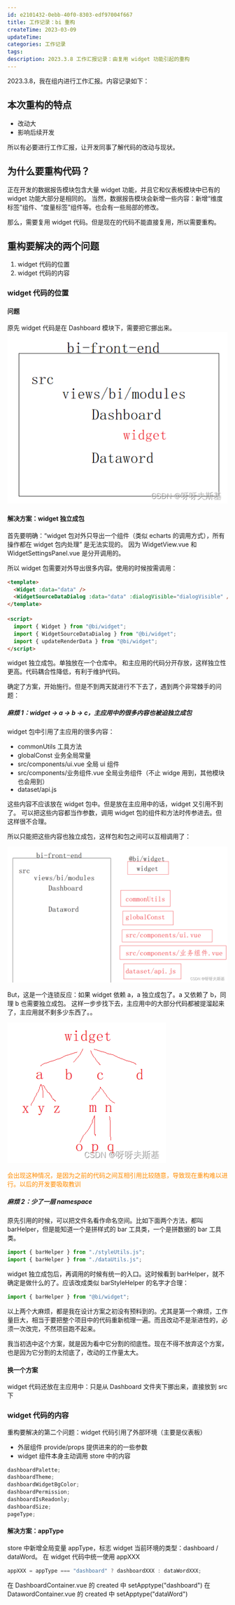 ```yaml
---
id: e2101432-0ebb-40f0-8303-edf97004f667
title: 工作记录：bi 重构
createTime: 2023-03-09
updateTime:
categories: 工作记录
tags:
description: 2023.3.8 工作汇报记录：由复用 widget 功能引起的重构
---
```


2023.3.8，我在组内进行工作汇报。内容记录如下：

## 本次重构的特点

- 改动大
- 影响后续开发

所以有必要进行工作汇报，让开发同事了解代码的改动与现状。

## 为什么要重构代码？

正在开发的数据报告模块包含大量 widget 功能，并且它和仪表板模块中已有的 widget 功能大部分是相同的。
当然，数据报告模块会新增一些内容：新增“维度标签”组件、“度量标签”组件等。也会有一些局部的修改。

那么，需要复用 widget 代码。但是现在的代码不能直接复用，所以需要重构。

## 重构要解决的两个问题

1. widget 代码的位置
2. widget 代码的内容

### widget 代码的位置

#### 问题

原先 widget 代码是在 Dashboard 模块下，需要把它挪出来。
![在这里插入图片描述](../post-assets/9c3f9bab-3104-422b-8f2e-0bb1f67b0d9a.png)

#### 解决方案：widget 独立成包

首先要明确：“widget 包对外只导出一个组件（类似 echarts 的调用方式），所有操作都在 widget 包内处理” 是无法实现的。
因为 WidgetView.vue 和 WidgetSettingsPanel.vue 是分开调用的。

所以 widget 包需要对外导出很多内容。使用的时候按需调用：

```html
<template>
  <Widget :data="data" />
  <WidgetSourceDataDialog :data="data" :dialogVisible="dialogVisible" />
</template>

<script>
  import { Widget } from "@bi/widget";
  import { WidgetSourceDataDialog } from "@bi/widget";
  import { updateRenderData } from "@bi/widget";
</script>
```

widget 独立成包。单独放在一个仓库中。
和主应用的代码分开存放，这样独立性更高。代码耦合性降低，有利于维护代码。

确定了方案，开始施行。但是不到两天就进行不下去了，遇到两个非常棘手的问题：

##### 麻烦 1：widget -> a -> b -> c，主应用中的很多内容也被迫独立成包

widget 包中引用了主应用的很多内容：

- commonUtils 工具方法
- globalConst 业务全局常量
- src/components/ui.vue 全局 ui 组件
- src/components/业务组件.vue 全局业务组件（不止 widge 用到，其他模块也会用到）
- dataset/api.js

这些内容不应该放在 widget 包中。但是放在主应用中的话，widget 又引用不到了。
可以把这些内容都当作参数，调用 widget 包的组件和方法时传参进去。但这样很不合理。

所以只能把这些内容也独立成包，这样包和包之间可以互相调用了：

![在这里插入图片描述](../post-assets/e91cd74b-03d4-4f10-b582-6f246cfd9a05.png)

But，这是一个连锁反应：如果 widget 依赖 a，a 独立成包了。a 又依赖了 b，同理 b 也需要独立成包。
这样一步步找下去，主应用中的大部分代码都被提溜起来了，主应用就不剩多少东西了。。

![在这里插入图片描述](../post-assets/19e99251-1c31-418a-8afd-57f8d8e7aca0.png)

<span style="color:darkorange">会出现这种情况，是因为之前的代码之间互相引用比较随意，导致现在重构难以进行。以后的开发要吸取教训</span>

##### 麻烦 2：少了一层 namespace

原先引用的时候，可以把文件名看作命名空间。比如下面两个方法，都叫 barHelper，但是能知道一个是拼样式的 bar 工具类，一个是拼数据的 bar 工具类。

```js
import { barHelper } from "./styleUtils.js";
import { barHelper } from "./dataUtils.js";
```

widget 独立成包后，再调用的时候有统一的入口。这时候看到 barHelper，就不确定是做什么的了。应该改成类似 barStyleHelper 的名字才合理：

```js
import { barHelper } from "@bi/widget";
```

以上两个大麻烦，都是我在设计方案之初没有预料到的。尤其是第一个麻烦，工作量巨大，相当于要把整个项目中的代码重新梳理一遍。而且改动不是渐进性的，必须一次改完，不然项目跑不起来。

我当初选中这个方案，就是因为看中它分割的彻底性。现在不得不放弃这个方案，也是因为它分割的太彻底了，改动的工作量太大。

#### 换一个方案

widget 代码还放在主应用中：只是从 Dashboard 文件夹下挪出来，直接放到 src 下

### widget 代码的内容

重构要解决的第二个问题：widget 代码引用了外部环境（主要是仪表板）

- 外层组件 provide/props 提供进来的的一些参数
- widget 组件本身主动调用 store 中的内容

```js
dashboardPalette;
dashboardTheme;
dashboardWidgetBgColor;
dashboardPermission;
dashboardIsReadonly;
dashboardSize;
pageType;
```

#### 解决方案：appType

store 中新增全局变量 appType，标志 widget 当前环境的类型：dashboard / dataWord。
在 widget 代码中统一使用 appXXX

```js
appXXX = appType === "dashboard" ? dashboardXXX : dataWordXXX;
```

在 DashboardContainer.vue 的 created 中 setApptype("dashboard")
在 DatawordContainer.vue 的 created 中 setApptype("dataWord")
